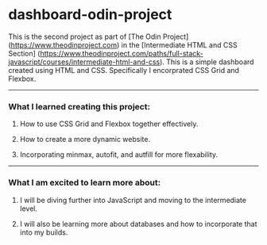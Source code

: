 # dashboard-odin-project

This is the second project as part of [The Odin Project] (https://www.theodinproject.com) in the [Intermediate HTML and CSS Section] (https://www.theodinproject.com/paths/full-stack-javascript/courses/intermediate-html-and-css).  This is a simple dashboard created using HTML and CSS.  Specifically I encorprated CSS Grid and Flexbox.

---

### What I learned creating this project: ###

1.  How to use CSS Grid and Flexbox together effectively.

2.  How to create a more dynamic website.

3.  Incorporating minmax, autofit, and autfill for more flexability. 

---

### What I am excited to learn more about: ###

1. I will be diving further into JavaScript and moving to the intermediate level.

2. I will also be learning more about databases and how to incorporate that into my builds.